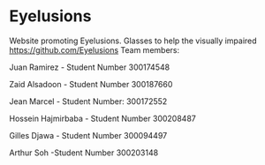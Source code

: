 # Eyelusions
Website promoting Eyelusions. Glasses to help the visually impaired
https://github.com/Eyelusions
Team members:

Juan Ramirez - Student Number 300174548

Zaid Alsadoon - Student Number 300187660

Jean Marcel - 
Student Number: 300172552

Hossein Hajmirbaba - Student Number 300208487

Gilles Djawa - Student Number 300094497

Arthur 	Soh -Student Number 300203148